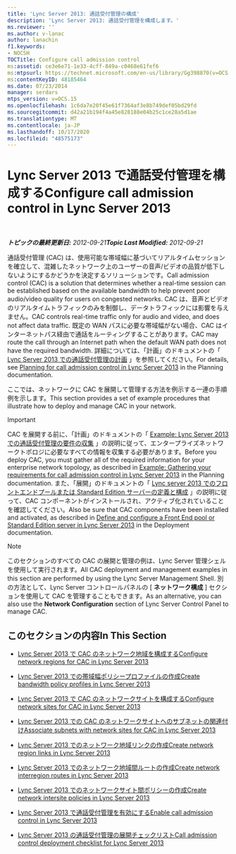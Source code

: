 ```yaml
---
title: 'Lync Server 2013: 通話受付管理の構成'
description: 'Lync Server 2013: 通話受付管理を構成します。'
ms.reviewer: ''
ms.author: v-lanac
author: lanachin
f1.keywords:
- NOCSH
TOCTitle: Configure call admission control
ms:assetid: ce3e6e71-1e33-4cff-849a-c0468e61fef6
ms:mtpsurl: https://technet.microsoft.com/en-us/library/Gg398870(v=OCS.15)
ms:contentKeyID: 48185464
ms.date: 07/23/2014
manager: serdars
mtps_version: v=OCS.15
ms.openlocfilehash: 1c6da7e20f45e61f7364af3e8b749def05bd29fd
ms.sourcegitcommit: d42a21b194f4a45e828188e04b25c1ce28a5d1ae
ms.translationtype: MT
ms.contentlocale: ja-JP
ms.lasthandoff: 10/17/2020
ms.locfileid: "48575173"
---
```

# <a name="configure-call-admission-control-in-lync-server-2013"></a><span data-ttu-id="91896-103">Lync Server 2013 で通話受付管理を構成する</span><span class="sxs-lookup"><span data-stu-id="91896-103">Configure call admission control in Lync Server 2013</span></span>

<div data-xmlns="http://www.w3.org/1999/xhtml">

<div class="topic" data-xmlns="http://www.w3.org/1999/xhtml" data-msxsl="urn:schemas-microsoft-com:xslt" data-cs="https://msdn.microsoft.com/">

<div data-asp="https://msdn2.microsoft.com/asp">



</div>

<div id="mainSection">

<div id="mainBody">

<span> </span>

<span data-ttu-id="91896-104">_**トピックの最終更新日:** 2012-09-21_</span><span class="sxs-lookup"><span data-stu-id="91896-104">_**Topic Last Modified:** 2012-09-21_</span></span>

<span data-ttu-id="91896-105">通話受付管理 (CAC) は、使用可能な帯域幅に基づいてリアルタイムセッションを確立して、混雑したネットワーク上のユーザーの音声/ビデオの品質が低下しないようにするかどうかを決定するソリューションです。</span><span class="sxs-lookup"><span data-stu-id="91896-105">Call admission control (CAC) is a solution that determines whether a real-time session can be established based on the available bandwidth to help prevent poor audio/video quality for users on congested networks.</span></span> <span data-ttu-id="91896-106">CAC は、音声とビデオのリアルタイムトラフィックのみを制御し、データトラフィックには影響を与えません。</span><span class="sxs-lookup"><span data-stu-id="91896-106">CAC controls real-time traffic only for audio and video, and does not affect data traffic.</span></span> <span data-ttu-id="91896-107">既定の WAN パスに必要な帯域幅がない場合、CAC はインターネットパス経由で通話をルーティングすることがあります。</span><span class="sxs-lookup"><span data-stu-id="91896-107">CAC may route the call through an Internet path when the default WAN path does not have the required bandwidth.</span></span> <span data-ttu-id="91896-108">詳細については、「計画」のドキュメントの「 [Lync Server 2013 での通話受付管理の計画](lync-server-2013-planning-for-call-admission-control.md) 」を参照してください。</span><span class="sxs-lookup"><span data-stu-id="91896-108">For details, see [Planning for call admission control in Lync Server 2013](lync-server-2013-planning-for-call-admission-control.md) in the Planning documentation.</span></span>

<span data-ttu-id="91896-109">ここでは、ネットワークに CAC を展開して管理する方法を例示する一連の手順例を示します。</span><span class="sxs-lookup"><span data-stu-id="91896-109">This section provides a set of example procedures that illustrate how to deploy and manage CAC in your network.</span></span>

<div>


> [!IMPORTANT]  
> <span data-ttu-id="91896-110">CAC を展開する前に、「計画」のドキュメントの「 <A href="lync-server-2013-example-of-gathering-your-requirements-for-call-admission-control.md">Example: Lync Server 2013 での通話受付管理の要件の収集</A> 」の説明に従って、エンタープライズネットワークトポロジに必要なすべての情報を収集する必要があります。</span><span class="sxs-lookup"><span data-stu-id="91896-110">Before you deploy CAC, you must gather all of the required information for your enterprise network topology, as described in <A href="lync-server-2013-example-of-gathering-your-requirements-for-call-admission-control.md">Example: Gathering your requirements for call admission control in Lync Server 2013</A> in the Planning documentation.</span></span> <span data-ttu-id="91896-111">また、「展開」のドキュメントの「 <A href="lync-server-2013-define-and-configure-a-front-end-pool-or-standard-edition-server.md">Lync server 2013 でのフロントエンドプールまたは Standard Edition サーバーの定義と構成</A> 」の説明に従って、CAC コンポーネントがインストールされ、アクティブ化されていることを確認してください。</span><span class="sxs-lookup"><span data-stu-id="91896-111">Also be sure that CAC components have been installed and activated, as described in <A href="lync-server-2013-define-and-configure-a-front-end-pool-or-standard-edition-server.md">Define and configure a Front End pool or Standard Edition server in Lync Server 2013</A> in the Deployment documentation.</span></span>



</div>

<div>


> [!NOTE]  
> <span data-ttu-id="91896-112">このセクションのすべての CAC の展開と管理の例は、Lync Server 管理シェルを使用して実行されます。</span><span class="sxs-lookup"><span data-stu-id="91896-112">All CAC deployment and management examples in this section are performed by using the Lync Server Management Shell.</span></span> <span data-ttu-id="91896-113">別の方法として、Lync Server コントロールパネルの [ <STRONG>ネットワーク構成</STRONG> ] セクションを使用して CAC を管理することもできます。</span><span class="sxs-lookup"><span data-stu-id="91896-113">As an alternative, you can also use the <STRONG>Network Configuration</STRONG> section of Lync Server Control Panel to manage CAC.</span></span>



</div>

<div>

## <a name="in-this-section"></a><span data-ttu-id="91896-114">このセクションの内容</span><span class="sxs-lookup"><span data-stu-id="91896-114">In This Section</span></span>

  - [<span data-ttu-id="91896-115">Lync Server 2013 で CAC のネットワーク地域を構成する</span><span class="sxs-lookup"><span data-stu-id="91896-115">Configure network regions for CAC in Lync Server 2013</span></span>](lync-server-2013-configure-network-regions-for-cac.md)

  - [<span data-ttu-id="91896-116">Lync Server 2013 での帯域幅ポリシープロファイルの作成</span><span class="sxs-lookup"><span data-stu-id="91896-116">Create bandwidth policy profiles in Lync Server 2013</span></span>](lync-server-2013-create-bandwidth-policy-profiles.md)

  - [<span data-ttu-id="91896-117">Lync Server 2013 で CAC のネットワークサイトを構成する</span><span class="sxs-lookup"><span data-stu-id="91896-117">Configure network sites for CAC in Lync Server 2013</span></span>](lync-server-2013-configure-network-sites-for-cac.md)

  - [<span data-ttu-id="91896-118">Lync Server 2013 での CAC のネットワークサイトへのサブネットの関連付け</span><span class="sxs-lookup"><span data-stu-id="91896-118">Associate subnets with network sites for CAC in Lync Server 2013</span></span>](lync-server-2013-associate-subnets-with-network-sites-for-cac.md)

  - [<span data-ttu-id="91896-119">Lync Server 2013 でのネットワーク地域リンクの作成</span><span class="sxs-lookup"><span data-stu-id="91896-119">Create network region links in Lync Server 2013</span></span>](lync-server-2013-create-network-region-links.md)

  - [<span data-ttu-id="91896-120">Lync Server 2013 でのネットワーク地域間ルートの作成</span><span class="sxs-lookup"><span data-stu-id="91896-120">Create network interregion routes in Lync Server 2013</span></span>](lync-server-2013;-create-network-interregion-routes.md)

  - [<span data-ttu-id="91896-121">Lync Server 2013 でのネットワークサイト間ポリシーの作成</span><span class="sxs-lookup"><span data-stu-id="91896-121">Create network intersite policies in Lync Server 2013</span></span>](lync-server-2013-create-network-intersite-policies.md)

  - [<span data-ttu-id="91896-122">Lync Server 2013 で通話受付管理を有効にする</span><span class="sxs-lookup"><span data-stu-id="91896-122">Enable call admission control in Lync Server 2013</span></span>](lync-server-2013-enable-call-admission-control.md)

  - [<span data-ttu-id="91896-123">Lync Server 2013 の通話受付管理の展開チェックリスト</span><span class="sxs-lookup"><span data-stu-id="91896-123">Call admission control deployment checklist for Lync Server 2013</span></span>](lync-server-2013-call-admission-control-deployment-checklist.md)

</div>

</div>

<span> </span>

</div>

</div>

</div>

